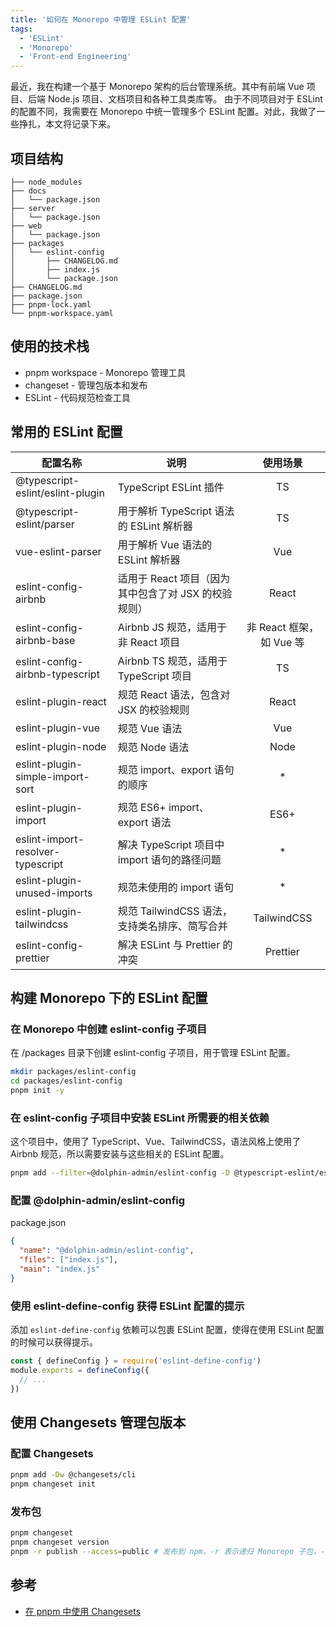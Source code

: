 ```yaml
---
title: '如何在 Monorepo 中管理 ESLint 配置'
tags:
  - 'ESLint'
  - 'Monorepo'
  - 'Front-end Engineering'
---
```


最近，我在构建一个基于 Monorepo 架构的后台管理系统。其中有前端 Vue 项目、后端 Node.js 项目、文档项目和各种工具类库等。
由于不同项目对于 ESLint 的配置不同，我需要在 Monorepo 中统一管理多个 ESLint 配置。对此，我做了一些挣扎，本文将记录下来。

## 项目结构

```plaintext
├── node_modules
├── docs
│   └── package.json
├── server
│   └── package.json
├── web
│   └── package.json
├── packages
│   └── eslint-config
│       ├── CHANGELOG.md
│       ├── index.js
│       └── package.json
├── CHANGELOG.md
├── package.json
├── pnpm-lock.yaml
└── pnpm-workspace.yaml
```

## 使用的技术栈

- pnpm workspace - Monorepo 管理工具
- changeset - 管理包版本和发布
- ESLint - 代码规范检查工具

## 常用的 ESLint 配置

| 配置名称                          | 说明                                                 |         使用场景         |
| --------------------------------- | ---------------------------------------------------- | :----------------------: |
| @typescript-eslint/eslint-plugin  | TypeScript ESLint 插件                               |            TS            |
| @typescript-eslint/parser         | 用于解析 TypeScript 语法的 ESLint 解析器             |            TS            |
| vue-eslint-parser                 | 用于解析 Vue 语法的 ESLint 解析器                    |           Vue            |
| eslint-config-airbnb              | 适用于 React 项目（因为其中包含了对 JSX 的校验规则） |          React           |
| eslint-config-airbnb-base         | Airbnb JS 规范，适用于非 React 项目                  | 非 React 框架，如 Vue 等 |
| eslint-config-airbnb-typescript   | Airbnb TS 规范，适用于 TypeScript 项目               |            TS            |
| eslint-plugin-react               | 规范 React 语法，包含对 JSX 的校验规则               |          React           |
| eslint-plugin-vue                 | 规范 Vue 语法                                        |           Vue            |
| eslint-plugin-node                | 规范 Node 语法                                       |           Node           |
| eslint-plugin-simple-import-sort  | 规范 import、export 语句的顺序                       |            \*            |
| eslint-plugin-import              | 规范 ES6+ import、export 语法                        |           ES6+           |
| eslint-import-resolver-typescript | 解决 TypeScript 项目中 import 语句的路径问题         |            \*            |
| eslint-plugin-unused-imports      | 规范未使用的 import 语句                             |            \*            |
| eslint-plugin-tailwindcss         | 规范 TailwindCSS 语法，支持类名排序、简写合并        |       TailwindCSS        |
| eslint-config-prettier            | 解决 ESLint 与 Prettier 的冲突                       |         Prettier         |

## 构建 Monorepo 下的 ESLint 配置

### 在 Monorepo 中创建 eslint-config 子项目

在 /packages 目录下创建 eslint-config 子项目，用于管理 ESLint 配置。

```bash
mkdir packages/eslint-config
cd packages/eslint-config
pnpm init -y
```

### 在 eslint-config 子项目中安装 ESLint 所需要的相关依赖

这个项目中，使用了 TypeScript、Vue、TailwindCSS，语法风格上使用了 Airbnb 规范，所以需要安装与这些相关的 ESLint 配置。

```bash
pnpm add --filter=@dolphin-admin/eslint-config -D @typescript-eslint/eslint-plugin @typescript-eslint/parser eslint-config-airbnb-base eslint-config-airbnb-typescript eslint-plugin-vue eslint-plugin-simple-import-sort eslint-plugin-import eslint-import-resolver-typescript eslint-plugin-unused-imports eslint-plugin-tailwindcss eslint-config-prettier eslint-define-config
```

### 配置 @dolphin-admin/eslint-config

package.json

```json
{
  "name": "@dolphin-admin/eslint-config",
  "files": ["index.js"],
  "main": "index.js"
}
```

### 使用 eslint-define-config 获得 ESLint 配置的提示

添加 `eslint-define-config` 依赖可以包裹 ESLint 配置，使得在使用 ESLint 配置的时候可以获得提示。

```javascript
const { defineConfig } = require('eslint-define-config')
module.exports = defineConfig({
  // ...
})
```

## 使用 Changesets 管理包版本

### 配置 Changesets

```bash
pnpm add -Dw @changesets/cli
pnpm changeset init
```

### 发布包

```bash
pnpm changeset
pnpm changeset version
pnpm -r publish --access=public # 发布到 npm，-r 表示递归 Monorepo 子包，--access=public 表示发布 npm 共有包
```

## 参考

- [在 pnpm 中使用 Changesets](https://pnpm.io/zh/using-changesets)
